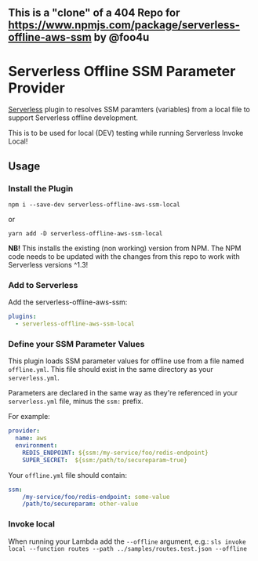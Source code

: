 This is a "clone" of a 404 Repo for https://www.npmjs.com/package/serverless-offline-aws-ssm by @foo4u
----------------------------------------------------------------------------------------------------------
# Serverless Offline SSM Parameter Provider

[Serverless] plugin to resolves SSM paramters (variables) from a local file to
support Serverless offline development.

This is to be used for local (DEV) testing while running Serverless Invoke Local!

## Usage

### Install the Plugin

    npm i --save-dev serverless-offline-aws-ssm-local

or

    yarn add -D serverless-offline-aws-ssm-local
    
**NB!** This installs the existing (non working) version from NPM. The NPM code needs to be updated with the changes from this repo to work with Serverless versions ^1.3! 

### Add to Serverless

Add the serverless-offline-aws-ssm:

```yaml
plugins:
  - serverless-offline-aws-ssm-local
```

### Define your SSM Parameter Values

This plugin loads SSM parameter values for offline use from a file named
`offline.yml`. This file should exist in the same directory as your
`serverless.yml`.

Parameters are declared in the same way as they're referenced in your
`serverless.yml` file, minus the `ssm:` prefix.

For example:

```yaml
provider:
  name: aws
  environment:
    REDIS_ENDPOINT: ${ssm:/my-service/foo/redis-endpoint}
    SUPER_SECRET:  ${ssm:/path/to/secureparam~true}
```

Your `offline.yml` file should contain:

```yaml
ssm:
    /my-service/foo/redis-endpoint: some-value
    /path/to/secureparam: other-value
```

### Invoke local

When running your Lambda add the `--offline` argument, e.g.:
`sls invoke local --function routes --path ../samples/routes.test.json --offline`

[Serverless]: https://serverless.com/
